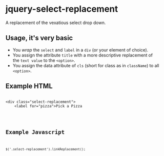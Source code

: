 # jquery-select-replacement

A replacement of the vexatious select drop down.

## Usage, it's very basic

- You _wrap_ the `select` and `label` in a `div` (or your element of choice).
- You assign the attribute `title` with a more descriptive replacement of the `text value` to the `<option>`.
- You assign the data attribute of `cls` (short for class as in `className`) to all `<option>`.

## Example HTML

<pre><code>
&lt;div class="select-replacement"&gt;
    &lt;label for="pizza"&gt;Pick a Pizza</label&gt;
    &lt;select id="pizza"&gt;
        &lt;option title="I want a Calzone" data-cls="closed-pizza"&gt;Calzone&lt;/option&gt;
        &lt;option title="I want a Buzzola" data-cls="thin-pizza"&gt;Buzzola&lt;/option&gt;
        &lt;option title="I want a Margerita" data-cls="thin-pizza"&gt;Margerita&lt;/option&gt;
        &lt;option title="I am hungry!" data-cls="big-pizza"&gt;Pan Pizza&lt;/option&gt;
        &lt;option title="Sod this, I'm going to Pizza Hut!" data-cls="pizza-hut"&gt;Meat Lovers&lt;/option&gt;
    &lt;/select&gt;
&lt;/div&gt;
</code></pre>

## Example Javascript

`$('.select-replacement').linkReplacement();`